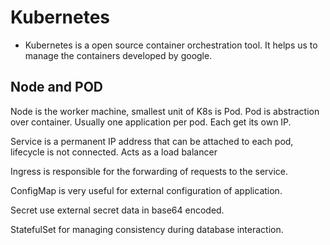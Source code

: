 # Kubernetes

- Kubernetes is a open source container orchestration tool. It helps us to manage the containers developed by google.

## Node and POD

Node is the worker machine, smallest unit of K8s is Pod. Pod is abstraction over container. Usually one application per pod. Each get its own IP.

Service is a permanent IP address that can be attached to each pod, lifecycle is not connected. Acts as a load balancer

Ingress is responsible for the forwarding of requests to the service.

ConfigMap is very useful for external configuration of application.

Secret use external secret data in base64 encoded.

StatefulSet for managing consistency during database interaction.
